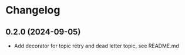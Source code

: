 # Changelog

## 0.2.0 (2024-09-05)
* Add decorator for topic retry and dead letter topic, see README.md
